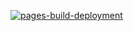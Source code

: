[![pages-build-deployment](https://github.com/PabloEguilazPerez/PabloEguilazPerez/actions/workflows/pages/pages-build-deployment/badge.svg)](https://github.com/PabloEguilazPerez/PabloEguilazPerez/actions/workflows/pages/pages-build-deployment)



